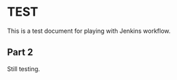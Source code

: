 TEST
====

This is a test document for playing with Jenkins workflow.

Part 2
------

Still testing.
